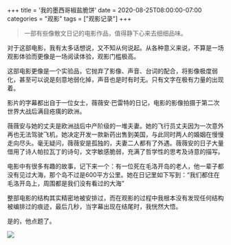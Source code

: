 +++
title = '我的墨西哥椒盐脆饼'
date = 2020-08-25T08:00:00-07:00
categories = "观影"
tags = ["观影记录"]
+++

> 一部有些像散文日记的电影作品，值得静下心来去细细品味。

对于这部电影，我有太多话想说，又不知从何说起。从各种意义来说，不算是一场观影体验而更像是一场阅读体验，观影门槛极高。

这部电影更像是一个实验品，它抛弃了影像、声音、台词的配合，将影像极度弱化，甚至可以说是刻意地弱化掉，声音也是时有时无。只有文字在极有力量的出现着。

影片的字幕都出自于一位女士，薇薇安·巴雷特的日记，电影的影像拍摄于第二次世界大战后满目疮痍的欧洲。

薇薇安与她的丈夫是欧洲战后中产阶级的一堆夫妻。她的飞行员丈夫因为一次意外再也无法驾驶飞机，她决定开发一款新药出售到美国，与此同时两人的婚姻在慢慢走向尽头。毫无疑问，薇薇安是孤独的，夫妻二人都有了外遇。薇薇安的日子大量借用了诗人帕拉瓦丁的诗句，文字敏感脆弱，充满了哲学性的思考及诗意的描写。

电影中有很多有趣的故事，记下来一个：有一位死在毛洛开岛的老人，他一辈子都没有见过大海，那个岛不过是600平方公里。她在日记里如下写到：“我们都住在毛洛开岛上，周围都是我们没有看过的大海”

整部电影的结构其实精密地被安排过，而在观影的过程中我根本没有发现任何结构被编排过的痕迹，最后几秒，当字幕出现在结尾时，我恍然大悟。

是的，他点题了。

![](../img/我的墨西哥椒盐脆饼.png)